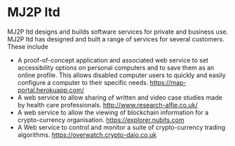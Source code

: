 # MJ2P ltd
MJ2P ltd designs and builds software services for private and business use. 
MJ2P ltd has designed and built a range of services for several customers. These include

* A proof-of-concept application and associated web service to set accessibility options on personal computers and to save them as an online profile. This allows disabled computer users to quickly and easily configure a computer to their specific needs. https://map-portal.herokuapp.com/
* A web service to allow sharing of written and video case studies made by health care professionals. http://www.research-alfie.co.uk/
* A web service to allow the viewing of blockchain information for a crypto-currency organisation. https://explorer.nubits.com
* A Web service to control and monitor a suite of crypto-currency trading algorithms. https://overwatch.crypto-daio.co.uk

